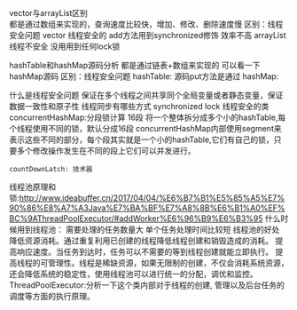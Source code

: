 vector与arrayList区别   
    都是通过数组来实现的，查询速度比较快，增加、修改、删除速度慢
    区别：线程安全问题
    vector 线程安全的 add方法用到synchronized修饰 效率不高
    arrayList 线程不安全 没用用到任何lock锁
    
hashTable和hashMap源码分析
    都是通过链表+数组来实现的 可以看一下hashMap源码
    区别：线程安全问题
    hashTable: 源码put方法是通过
    hashMap:

什么是线程安全问题
    保证在多个线程之间共享同个全局变量或者静态变量，保证数据一致性和原子性
线程同步有哪些方式
    synchronized lock
线程安全的类
    concurrentHashMap:分段锁计算  16段  将一个整体拆分成多个小的hashTable,每个线程使用不同的锁，默认分成16段
    concurrentHashMap内部使用segment来表示这些不同的部分，每个段其实就是一个小的hashTable,它们有自己的锁，只要多个修改操作发生在不同的段上它们可以并发进行。
        
    countDownLatch: 技术器
    
线程池原理和锁:http://www.ideabuffer.cn/2017/04/04/%E6%B7%B1%E5%85%A5%E7%90%86%E8%A7%A3Java%E7%BA%BF%E7%A8%8B%E6%B1%A0%EF%BC%9AThreadPoolExecutor/#addWorker%E6%96%B9%E6%B3%95
    什么时候用到线程池：
        需要处理的任务数量大
        单个任务处理时间比较短
    线程池的好处
        降低资源消耗。通过重复利用已创建的线程降低线程创建和销毁造成的消耗。
        提高响应速度。当任务到达时，任务可以不需要的等到线程创建就能立即执行。
        提高线程的可管理性。线程是稀缺资源，如果无限制的创建，不仅会消耗系统资源，还会降低系统的稳定性，使用线程池可以进行统一的分配，调优和监控。
    ThreadPoolExecutor:分析一下这个类内部对于线程的创建, 管理以及后台任务的调度等方面的执行原理。